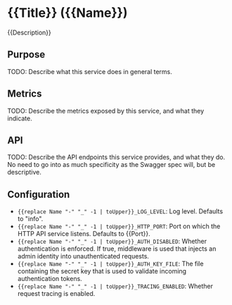 # {{Title}} ({{Name}})
{{Description}}

## Purpose
TODO: Describe what this service does in general terms.

## Metrics
TODO: Describe the metrics exposed by this service, and what they indicate.

## API
TODO: Describe the API endpoints this service provides, and what they do. No
need to go into as much specificity as the Swagger spec will, but be
descriptive.

## Configuration
* `{{replace Name "-" "_" -1 | toUpper}}_LOG_LEVEL`: Log level. Defaults to "info".
* `{{replace Name "-" "_" -1 | toUpper}}_HTTP_PORT`: Port on which the HTTP API service listens. Defaults to {{Port}}.
* `{{replace Name "-" "_" -1 | toUpper}}_AUTH_DISABLED`: Whether authentication is enforced. If true, middleware is used that injects an admin identity into unauthenticated requests.
* `{{replace Name "-" "_" -1 | toUpper}}_AUTH_KEY_FILE`: The file containing the secret key that is used to validate incoming authentication tokens.
* `{{replace Name "-" "_" -1 | toUpper}}_TRACING_ENABLED`: Whether request tracing is enabled.
